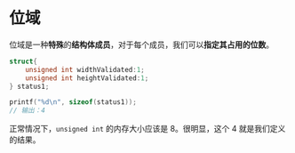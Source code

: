 # 位域
位域是一种**特殊**的**结构体成员**，对于每个成员，我们可以**指定其占用的位数**。
```c
struct{
    unsigned int widthValidated:1;
    unsigned int heightValidated:1;
} status1;

printf("%d\n", sizeof(status1));
// 输出：4
```

正常情况下，`unsigned int` 的内存大小应该是 $8$。很明显，这个 $4$ 就是我们定义的结果。

## 